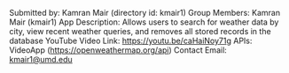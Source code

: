 Submitted by: Kamran Mair (directory id: kmair1)
Group Members: Kamran Mair (kmair1)
App Description: Allows users to search for weather data by city, view recent weather queries, and removes all stored records in the database
YouTube Video Link: https://youtu.be/caHaiNoy71g
APIs: VideoApp (https://openweathermap.org/api)
Contact Email:  kmair1@umd.edu